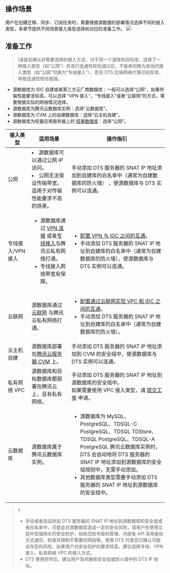## 操作场景

用户在创建迁移、同步、订阅任务时，需要根据源数据的部署情况选择不同的接入类型，本章节提供不同场景接入类型选择和对应的准备工作。
![](https://main.qcloudimg.com/raw/180b3e83d950c325c8ab3394f08b0f0f.png)

## 准备工作

>!请提前确认好需要选择的接入方式，对于同一个源库和目标库，选择了一种接入类型（如“公网”）并进行连通性校验通过后，不能再切换为其他的接入类型（如“公网”切换为“专线接入”），否则 DTS 后端网络代理识别异常，导致连通性校验报错。

- 源数据库为 IDC 自建或者第三方云厂商数据库：一般可以选择“公网”，如果传输性能要求较高，可以选择 “VPN 接入”，“专线接入”或者“云联网”的方式，需要根据实际的网络情况选择。
- 源数据库为腾讯云数据库实例：选择“云数据库”。
- 源数据库为 CVM 上的自建数据库：选择“云主机自建”。
- 源数据库为轻量应用服务器上的 [轻量数据库](https://cloud.tencent.com/document/product/1207/59866)：选择“公网”。

<table >
<thead><tr><th width="15%"><strong>接入类型</strong></th><th width="25%"><strong>适用场景</strong></th><th width="60%"><strong>操作指引</strong></th></tr></thead>
<tr>
<td>公网</td>
<td><li>源数据库可以通过公网 IP 访问。</li><li>公网无法保证传输带宽，适用于对传输性能要求不高的场景。</li></td>
<td>手动添加 DTS 服务器的 SNAT IP 地址添加到自建库的白名单中（通常为自建数据库的防火墙） ，使源数据库与 DTS 实例可以连通。</td></tr>
<tr>
<td>专线接入/VPN接入</td>
<td><ul><li>源数据库通过 <a href="https://cloud.tencent.com/document/product/554">VPN 连接</a> 或者<a href="https://cloud.tencent.com/document/product/216">专线接入</a>与腾讯云私有网络打通。</li><li>专线接入网络带宽有保障。</li></ul></td>
<td><ul><li><a href="https://cloud.tencent.com/document/product/571/60604">配置 VPN 与 IDC 之间的互通</a>。</li>
<li>手动添加 DTS 服务器的 SNAT IP 地址到自建库的白名单中（通常为自建数据库的防火墙），使源数据库与 DTS 实例可以连通。</li></ul></td></tr>
<tr>
<td>云联网</td>
<td>源数据库通过 <a href="https://cloud.tencent.com/document/product/877">云联网</a> 与腾讯云私有网络打通。</td>
<td><ul><li><a href="https://cloud.tencent.com/document/product/571/60605">配置通过云联网实现 VPC 和 IDC 之间的互通</a>。</li>
<li>手动添加 DTS 服务器的 SNAT IP 地址到自建库的白名单中（通常为自建数据库的防火墙）。</li></ul></td></tr>
<tr>
<td>云主机自建</td>
<td>源数据库部署在<a href="https://cloud.tencent.com/document/product/213">腾讯云服务器 CVM</a> 上。</td>
<td>手动添加 DTS 服务器的 SNAT  IP 地址添加到 CVM 的安全组中，使源数据库与 DTS 实例可以连通。</td></tr>
<tr>
<td>私有网络 VPC</td>
<td>源数据库和目标数据库都部署在腾讯云上，且有私有网络。</td>
<td>手动添加 DTS 服务器的 SNAT IP 地址到源数据库的安全组中。<br>如果需要使用 VPC 接入类型，请 <a href="https://console.cloud.tencent.com/workorder/category">提交工单</a> 申请。</td></tr>
<tr>
<td>云数据库</td>
<td>源数据库属于腾讯云数据库实例。</td>
<td><ul><li>源数据库为 MySQL、PostgreSQL、TDSQL-C PostgreSQL、TDSQL TDStore、TDSQL PostgreSQL、TDSQL-A PostgreSQL 腾讯云数据库实例时，DTS 会自动地将 DTS 服务器的 SNAT IP 地址添加到源数据库的安全组规则中，无需手动添加。</li><li>其他数据库类型需要手动添加 DTS 服务器的 SNAT IP 地址到源数据库的安全组中。</li></ul></td></tr>
</table>

> ? 
> - 手动或者自动添加 DTS 服务器的 SNAT IP 地址到源数据库的安全组或者白名单中，可能会对源数据库造成一定的安全风险，请用户在使用过程中加强相关的安全防护，如规范账号密码管理、内部各 API 采用鉴权方式通讯、检查并限制不需要的网段等。使用 DTS 代表您已确认可能会存在的风险，如果用户对安全防护的要求较高，建议选择专线、VPN 接入、私有网络 VPC 的接入方式。
> - DTS 使用完毕后，建议用户及时删除安全组或防火墙中的 DTS IP 地址。

